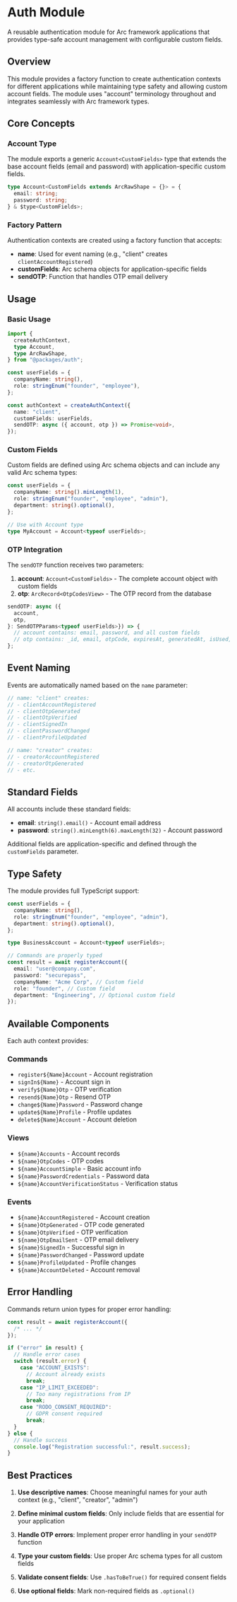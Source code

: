 # Auth Module

A reusable authentication module for Arc framework applications that provides type-safe account management with configurable custom fields.

## Overview

This module provides a factory function to create authentication contexts for different applications while maintaining type safety and allowing custom account fields. The module uses "account" terminology throughout and integrates seamlessly with Arc framework types.

## Core Concepts

### Account Type

The module exports a generic `Account<CustomFields>` type that extends the base account fields (email and password) with application-specific custom fields.

```typescript
type Account<CustomFields extends ArcRawShape = {}> = {
  email: string;
  password: string;
} & $type<CustomFields>;
```

### Factory Pattern

Authentication contexts are created using a factory function that accepts:

- **name**: Used for event naming (e.g., "client" creates `clientAccountRegistered`)
- **customFields**: Arc schema objects for application-specific fields
- **sendOTP**: Function that handles OTP email delivery

## Usage

### Basic Usage

```typescript
import {
  createAuthContext,
  type Account,
  type ArcRawShape,
} from "@packages/auth";

const userFields = {
  companyName: string(),
  role: stringEnum("founder", "employee"),
};

const authContext = createAuthContext({
  name: "client",
  customFields: userFields,
  sendOTP: async ({ account, otp }) => Promise<void>,
});
```

### Custom Fields

Custom fields are defined using Arc schema objects and can include any valid Arc schema types:

```typescript
const userFields = {
  companyName: string().minLength(1),
  role: stringEnum("founder", "employee", "admin"),
  department: string().optional(),
};

// Use with Account type
type MyAccount = Account<typeof userFields>;
```

### OTP Integration

The `sendOTP` function receives two parameters:

1. **account**: `Account<CustomFields>` - The complete account object with custom fields
2. **otp**: `ArcRecord<OtpCodesView>` - The OTP record from the database

```typescript
sendOTP: async ({
  account,
  otp,
}: SendOTPParams<typeof userFields>}) => {
  // account contains: email, password, and all custom fields
  // otp contains: _id, email, otpCode, expiresAt, generatedAt, isUsed, verifiedAt?
};
```

## Event Naming

Events are automatically named based on the `name` parameter:

```typescript
// name: "client" creates:
// - clientAccountRegistered
// - clientOtpGenerated
// - clientOtpVerified
// - clientSignedIn
// - clientPasswordChanged
// - clientProfileUpdated

// name: "creator" creates:
// - creatorAccountRegistered
// - creatorOtpGenerated
// - etc.
```

## Standard Fields

All accounts include these standard fields:

- **email**: `string().email()` - Account email address
- **password**: `string().minLength(6).maxLength(32)` - Account password

Additional fields are application-specific and defined through the `customFields` parameter.

## Type Safety

The module provides full TypeScript support:

```typescript
const userFields = {
  companyName: string(),
  role: stringEnum("founder", "employee", "admin"),
  department: string().optional(),
};

type BusinessAccount = Account<typeof userFields>;

// Commands are properly typed
const result = await registerAccount({
  email: "user@company.com",
  password: "securepass",
  companyName: "Acme Corp", // Custom field
  role: "founder", // Custom field
  department: "Engineering", // Optional custom field
});
```

## Available Components

Each auth context provides:

### Commands

- `register${Name}Account` - Account registration
- `signIn${Name}` - Account sign in
- `verify${Name}Otp` - OTP verification
- `resend${Name}Otp` - Resend OTP
- `change${Name}Password` - Password change
- `update${Name}Profile` - Profile updates
- `delete${Name}Account` - Account deletion

### Views

- `${name}Accounts` - Account records
- `${name}OtpCodes` - OTP codes
- `${name}AccountSimple` - Basic account info
- `${name}PasswordCredentials` - Password data
- `${name}AccountVerificationStatus` - Verification status

### Events

- `${name}AccountRegistered` - Account creation
- `${name}OtpGenerated` - OTP code generated
- `${name}OtpVerified` - OTP verification
- `${name}OtpEmailSent` - OTP email delivery
- `${name}SignedIn` - Successful sign in
- `${name}PasswordChanged` - Password update
- `${name}ProfileUpdated` - Profile changes
- `${name}AccountDeleted` - Account removal

## Error Handling

Commands return union types for proper error handling:

```typescript
const result = await registerAccount({
  /* ... */
});

if ("error" in result) {
  // Handle error cases
  switch (result.error) {
    case "ACCOUNT_EXISTS":
      // Account already exists
      break;
    case "IP_LIMIT_EXCEEDED":
      // Too many registrations from IP
      break;
    case "RODO_CONSENT_REQUIRED":
      // GDPR consent required
      break;
  }
} else {
  // Handle success
  console.log("Registration successful:", result.success);
}
```

## Best Practices

1. **Use descriptive names**: Choose meaningful names for your auth context (e.g., "client", "creator", "admin")

2. **Define minimal custom fields**: Only include fields that are essential for your application

3. **Handle OTP errors**: Implement proper error handling in your `sendOTP` function

4. **Type your custom fields**: Use proper Arc schema types for all custom fields

5. **Validate consent fields**: Use `.hasToBeTrue()` for required consent fields

6. **Use optional fields**: Mark non-required fields as `.optional()`
